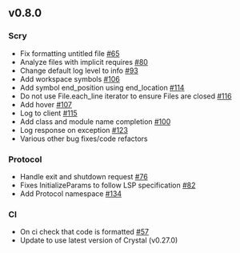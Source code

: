 ## v0.8.0

### Scry

- Fix formatting untitled file [#65](https://github.com/crystal-lang-tools/scry/pull/65)
- Analyze files with implicit requires [#80](https://github.com/crystal-lang-tools/scry/pull/80)
- Change default log level to info [#93](https://github.com/crystal-lang-tools/scry/pull/93)
- Add workspace symbols [#106](https://github.com/crystal-lang-tools/scry/pull/106)
- Add symbol end_position using end_location [#114](https://github.com/crystal-lang-tools/scry/pull/114)
- Do not use File.each_line iterator to ensure Files are closed [#116](https://github.com/crystal-lang-tools/scry/pull/116)
- Add hover [#107](https://github.com/crystal-lang-tools/scry/pull/107)
- Log to client [#115](https://github.com/crystal-lang-tools/scry/pull/115)
- Add class and module name completion [#100](https://github.com/crystal-lang-tools/scry/pull/100)
- Log response on exception [#123](https://github.com/crystal-lang-tools/scry/pull/123)
- Various other bug fixes/code refactors

### Protocol

- Handle exit and shutdown request [#76](https://github.com/crystal-lang-tools/scry/pull/76)
- Fixes InitializeParams to follow LSP specification [#82](https://github.com/crystal-lang-tools/scry/pull/82)
- Add Protocol namespace [#134](https://github.com/crystal-lang-tools/scry/pull/134)

### CI

- On ci check that code is formatted [#57](https://github.com/crystal-lang-tools/scry/pull/57)
- Update to use latest version of Crystal (v0.27.0)